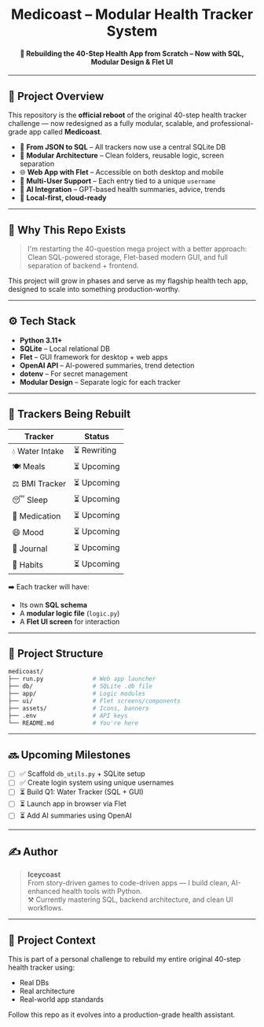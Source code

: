 
<h1 align="center">Medicoast – Modular Health Tracker System</h1>
<h4 align="center">🚀 Rebuilding the 40-Step Health App from Scratch – Now with SQL, Modular Design & Flet UI</h4>

---

## 🧠 Project Overview

This repository is the **official reboot** of the original 40-step health tracker challenge — now redesigned as a fully modular, scalable, and professional-grade app called **Medicoast**.

- 🧱 **From JSON to SQL** – All trackers now use a central SQLite DB
- 🎯 **Modular Architecture** – Clean folders, reusable logic, screen separation
- 🌐 **Web App with Flet** – Accessible on both desktop and mobile
- 👤 **Multi-User Support** – Each entry tied to a unique `username`
- 🧠 **AI Integration** – GPT-based health summaries, advice, trends
- 🔐 **Local-first, cloud-ready**

---

## 🔁 Why This Repo Exists

> I'm restarting the 40-question mega project with a better approach:  
> Clean SQL-powered storage, Flet-based modern GUI, and full separation of backend + frontend.

This project will grow in phases and serve as my flagship health tech app, designed to scale into something production-worthy.

---

## ⚙️ Tech Stack

- **Python 3.11+**
- **SQLite** – Local relational DB
- **Flet** – GUI framework for desktop + web apps
- **OpenAI API** – AI-powered summaries, trend detection
- **dotenv** – For secret management
- **Modular Design** – Separate logic for each tracker

---

## 🧩 Trackers Being Rebuilt

| Tracker         | Status       |
| --------------- | ------------ |
| 💧 Water Intake | ⏳ Rewriting |
| 🍽️ Meals        | ⏳ Upcoming  |
| ⚖️ BMI Tracker  | ⏳ Upcoming  |
| 😴 Sleep        | ⏳ Upcoming  |
| 💊 Medication   | ⏳ Upcoming  |
| 😄 Mood         | ⏳ Upcoming  |
| 📓 Journal      | ⏳ Upcoming  |
| 🧘 Habits       | ⏳ Upcoming  |

➡️ Each tracker will have:

- Its own **SQL schema**
- A **modular logic file** (`logic.py`)
- A **Flet UI screen** for interaction

---

## 📁 Project Structure

```bash
medicoast/
├── run.py              # Web app launcher
├── db/                 # SQLite .db file
├── app/                # Logic modules
├── ui/                 # Flet screens/components
├── assets/             # Icons, banners
├── .env                # API keys
└── README.md           # You're here
```

---

## 🔜 Upcoming Milestones

- [ ] ✅ Scaffold `db_utils.py` + SQLite setup
- [ ] ✅ Create login system using unique usernames
- [ ] ⏳ Build Q1: Water Tracker (SQL + GUI)
- [ ] ⏳ Launch app in browser via Flet
- [ ] ⏳ Add AI summaries using OpenAI

---

## ✍️ Author

> **Iceycoast**  
> From story-driven games to code-driven apps — I build clean, AI-enhanced health tools with Python.  
> ⚒️ Currently mastering SQL, backend architecture, and clean UI workflows.

---

## 🧠 Project Context

This is part of a personal challenge to rebuild my entire original 40-step health tracker using:

- Real DBs
- Real architecture
- Real-world app standards

Follow this repo as it evolves into a production-grade health assistant.
